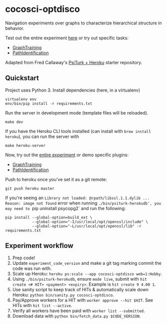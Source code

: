 # cocosci-optdisco

Navigation experiments over graphs to characterize hierarchical structure in behavior.

Test out the entire experiment [here](https://cocosci-optdisco.herokuapp.com) or try out specific tasks:
- [GraphTraining](https://cocosci-optdisco.herokuapp.com/testexperiment?type=GraphTraining)
- [PathIdentification](https://cocosci-optdisco.herokuapp.com/testexperiment?type=PathIdentification)

Adapted from Fred Callaway's [PsiTurk + Heroku](https://github.com/fredcallaway/psirokuturk) starter repository.

## Quickstart
Project uses Python 3. Install dependencies (here, in a virtualenv)
```
virtualenv env
env/bin/pip install -r requirements.txt
```

Run the server in development mode (template files will be reloaded).
```
make dev
```

If you have the Heroku CLI tools installed (can install with `brew install heroku`), you can run the server with
```
make heroku-server
```

Now, try out the [entire experiment](http://localhost:22362/) or demo specific plugins:
- [GraphTraining](http://localhost:22362/testexperiment?type=GraphTraining)
- [PathIdentification](http://localhost:22362/testexperiment?type=PathIdentification)

Push to heroku once you've set it as a git remote:
```
git push heroku master
```

If you're seeing an `Library not loaded: @rpath/libssl.1.1.dylib ... Reason: image not found` error when running `./bin/psiturk-herokudb', you may need to `pip uninstall psycopg2` and run the following:
```
pip install --global-option=build_ext \
            --global-option="-I/usr/local/opt/openssl/include" \
            --global-option="-L/usr/local/opt/openssl/lib" -r requirements.txt
```

## Experiment workflow
1. Prep code!
2. Update `experiment_code_version` and make a git tag marking commit the code was run with.
3. Scale up Heroku: `heroku ps:scale --app cocosci-optdisco web=1:Hobby`.
4. Using `./bin/psiturk-herokudb`, ensure `mode live`, submit with `hit create <# HIT> <payment> <expiry>`. Example is `hit create 9 4.00 1`.
5. Use sanity script to keep track of HITs & automatically scale down Heroku: `python bin/sanity.py cocosci-optdisco`.
6. Pay/Approve workers for a HIT with `worker approve --hit $HIT`. See HITs with `hit list --active`.
7. Verify all workers have been paid with `worker list --submitted`.
8. Download data with `python bin/fetch_data.py $CODE_VERSION`.
